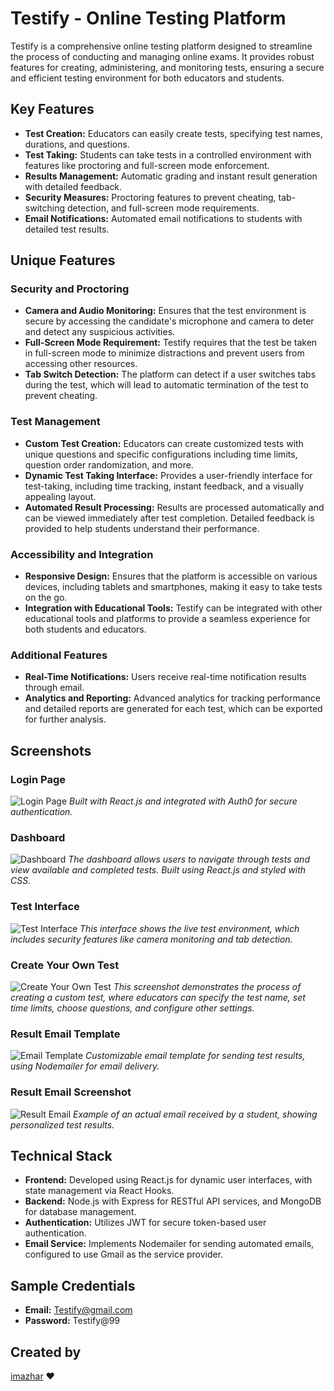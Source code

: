 # Testify - Online Testing Platform

Testify is a comprehensive online testing platform designed to streamline the process of conducting and managing online exams. It provides robust features for creating, administering, and monitoring tests, ensuring a secure and efficient testing environment for both educators and students.

## Key Features

- **Test Creation:** Educators can easily create tests, specifying test names, durations, and questions.
- **Test Taking:** Students can take tests in a controlled environment with features like proctoring and full-screen mode enforcement.
- **Results Management:** Automatic grading and instant result generation with detailed feedback.
- **Security Measures:** Proctoring features to prevent cheating, tab-switching detection, and full-screen mode requirements.
- **Email Notifications:** Automated email notifications to students with detailed test results.


## Unique Features

### Security and Proctoring
- **Camera and Audio Monitoring:** Ensures that the test environment is secure by accessing the candidate's microphone and camera to deter and detect any suspicious activities.
- **Full-Screen Mode Requirement:** Testify requires that the test be taken in full-screen mode to minimize distractions and prevent users from accessing other resources.
- **Tab Switch Detection:** The platform can detect if a user switches tabs during the test, which will lead to automatic termination of the test to prevent cheating.

### Test Management
- **Custom Test Creation:** Educators can create customized tests with unique questions and specific configurations including time limits, question order randomization, and more.
- **Dynamic Test Taking Interface:** Provides a user-friendly interface for test-taking, including time tracking, instant feedback, and a visually appealing layout.
- **Automated Result Processing:** Results are processed automatically and can be viewed immediately after test completion. Detailed feedback is provided to help students understand their performance.

### Accessibility and Integration
- **Responsive Design:** Ensures that the platform is accessible on various devices, including tablets and smartphones, making it easy to take tests on the go.
- **Integration with Educational Tools:** Testify can be integrated with other educational tools and platforms to provide a seamless experience for both students and educators.

### Additional Features
- **Real-Time Notifications:** Users receive real-time notification results through email.
- **Analytics and Reporting:** Advanced analytics for tracking performance and detailed reports are generated for each test, which can be exported for further analysis.

## Screenshots

### Login Page
![Login Page](login.jpg)
*Built with React.js and integrated with Auth0 for secure authentication.*

### Dashboard
![Dashboard](dashboard.jpg)
*The dashboard allows users to navigate through tests and view available and completed tests. Built using React.js and styled with CSS.*

### Test Interface
![Test Interface](test.jpg)
*This interface shows the live test environment, which includes security features like camera monitoring and tab detection.*

### Create Your Own Test
![Create Your Own Test](createtest.jpg)
*This screenshot demonstrates the process of creating a custom test, where educators can specify the test name, set time limits, choose questions, and configure other settings.*


### Result Email Template
![Email Template](mail.jpg)
*Customizable email template for sending test results, using Nodemailer for email delivery.*

### Result Email Screenshot
![Result Email](resultmail.jpg)
*Example of an actual email received by a student, showing personalized test results.*

## Technical Stack

- **Frontend:** Developed using React.js for dynamic user interfaces, with state management via React Hooks.
- **Backend:** Node.js with Express for RESTful API services, and MongoDB for database management.
- **Authentication:** Utilizes JWT for secure token-based user authentication.
- **Email Service:** Implements Nodemailer for sending automated emails, configured to use Gmail as the service provider.

## Sample Credentials

- **Email:** Testify@gmail.com
- **Password:** Testify@99

## Created by

[imazhar](https://imazhar.vercel.app) ❤️
